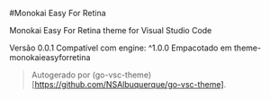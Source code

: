 #Monokai Easy For Retina

Monokai Easy For Retina theme for Visual Studio Code

Versão 0.0.1
Compatível com engine: ^1.0.0
Empacotado em theme-monokaieasyforretina

> Autogerado por (go-vsc-theme)[https://github.com/NSAlbuquerque/go-vsc-theme].